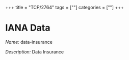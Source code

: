+++
title = "TCP/2764"
tags = [""]
categories = [""]
+++

# IANA Data

_Name:_ data-insurance

_Description:_ Data Insurance

